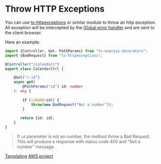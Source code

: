# Throw HTTP Exceptions

You can use [ts-httpexceptions](https://github.com/Romakita/ts-httpexceptions) or similar module to throw an http exception.
All exception will be intercepted by the [Global error handler](docs/middlewares/override/global-error-handler.md) and are sent to the client browser.

Here an example:

```typescript
import {Controller, Get, PathParams} from "ts-express-decorators";
import {BadRequest} from "ts-httpexceptions";

@Controller("/calendars")
export class CalendarCtrl {

    @Get("/:id")
    async get(
        @PathParams("id") id: number
    ): any {
    
        if (isNaN(+id)) {
            throw(new BadRequest("Not a number"));
        }
       
       return {id: id};
    }
}
```

> If `id` parameter is not an number, the method throw a Bad Request. This will produce a response with status code 400 and "Not a number" message.

<div class="guide-links">
<a href="#/tutorials/templating">Templating</a>
<a href="#/tutorials/aws">AWS project</a>
</div>